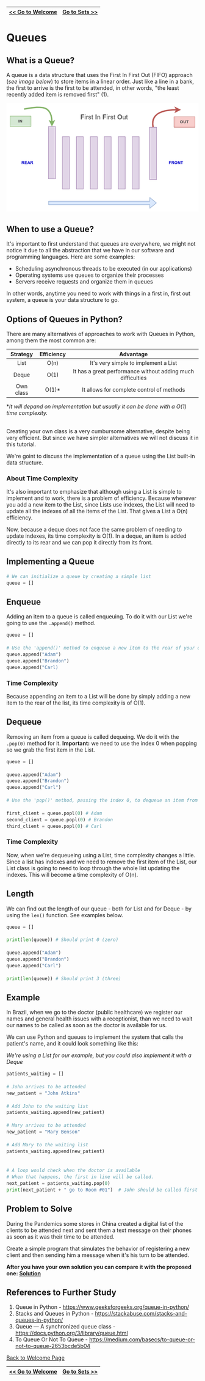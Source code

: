 | [<< Go to Welcome](0-welcome.md) | [Go to Sets >>](2-sets.md)  |
|--------------------------------|-------------------------------|
# Queues

## What is a Queue?
A queue is a data structure that uses the First In First Out (FIFO) approach (*see image below*) to store items in a linear order. Just like a line in a bank, the first to arrive is the first to be attended, in other words, "the least recently added item is removed first" (1).

![what-is-a-queue](what-is-a-queue.png)

## When to use a Queue?
It's important to first understand that queues are everywhere, we might not notice it due to all the abstraction that we have in our software and programming languages. Here are some examples:
* Scheduling asynchronous threads to be executed (in our applications)
* Operating systems use queues to organize their processes
* Servers receive requests and organize them in queues

In other words, anytime you need to work with things in a first in, first out system, a queue is your data structure to go.

## Options of Queues in Python?
There are many alternatives of approaches to work with Queues in Python, among them the most common are:

|   Strategy  |   Efficiency    |   Advantage
| :-----:     | :------------:  | :------------:
|  List       |     O(n)        | It's very simple to implement a List
|  Deque      |     O(1)        | It has a great performance without adding much difficulties
|  Own class  |     O(1)*       | It allows for complete control of methods

**It will depand on implementation but usually it can be done with a O(1) time complexity.*
<br/><br/>

Creating your own class is a very cumbursome alternative, despite being very efficient. But since we have simpler alternatives we will not discuss it in this tutorial.

We're goint to discuss the implementation of a queue using the List built-in data structure.

### About Time Complexity
It's also important to emphasize that although using a List is simple to implement and to work, there is a problem of efficiency. Because whenever you add a new item to the List, since Lists use indexes, the List will need to update all the indexes of all the items of the List. That gives a List a O(n) efficiency.

Now, because a deque does not face the same problem of needing to update indexes, its time complexity is O(1). In a deque, an item is added directly to its rear and we can pop it directly from its front.

## Implementing a Queue

```python
# We can initialize a queue by creating a simple list
queue = []
```

## Enqueue
Adding an item to a queue is called enqueuing. To do it with our List we're going to use the `.append()` method.
```python
queue = []

# Use the 'append()' method to enqueue a new item to the rear of your queue
queue.append("Adam")
queue.append("Brandon")
queue.append("Carl)
```
### Time Complexity
Because appending an item to a List will be done by simply adding a new item to the rear of the list, its time complexity is of O(1).
## Dequeue
Removing an item from a queue is called dequeing. We do it with the `.pop(0)` method for it. **Important:** we need to use the index 0 when popping so we grab the first item in the List.
```python
queue = []

queue.append("Adam")
queue.append("Brandon")
queue.append("Carl")

# Use the 'pop()' method, passing the index 0, to dequeue an item from the front of your queue

first_client = queue.popl(0) # Adam
second_client = queue.popl(0) # Brandon
third_client = queue.popl(0) # Carl
```
### Time Complexity
Now, when we're dequeueing using a List, time complexity changes a little. Since a list has indexes and we need to remove the first item of the List, our List class is going to need to loop through the whole list updating the indexes. This will become a time complexity of O(n).


## Length
We can find out the length of our queue - both for List and for Deque - by using the `len()` function. See examples below.
```python
queue = []

print(len(queue)) # Should print 0 (zero)

queue.append("Adam")
queue.append("Brandon")
queue.append("Carl")

print(len(queue)) # Should print 3 (three)
```

## Example
In Brazil, when we go to the doctor (public healthcare) we register our names and general health issues with a receptionist, than we need to wait our names to be called as soon as the doctor is available for us.

We can use Python and queues to implement the system that calls the patient's name, and it could look something like this:

*We're using a List for our example, but you could also implement it with a Deque*


```python
patients_waiting = []

# John arrives to be attended
new_patient = "John Atkins"

# Add John to the waiting list
patients_waiting.append(new_patient)

# Mary arrives to be attended
new_patient = "Mary Benson"

# Add Mary to the waiting list
patients_waiting.append(new_patient)


# A loop would check when the doctor is available
# When that happens, the first in line will be called.
next_patient = patients_waiting.pop(0)
print(next_patient + " go to Room #01")  # John should be called first

```

## Problem to Solve
During the Pandemics some stores in China created a digital list of the clients to be attended next and sent them a text message on their phones as soon as it was their time to be attended.

Create a simple program that simulates the behavior of registering a new client and then sending him a message when it's his turn to be attended.


**After you have your own solution you can compare it with the proposed one: [Solution](queue_problem_solution.py)**

## References to Further Study
1. Queue in Python - https://www.geeksforgeeks.org/queue-in-python/
2. Stacks and Queues in Python - https://stackabuse.com/stacks-and-queues-in-python/
3. Queue — A synchronized queue class - https://docs.python.org/3/library/queue.html
4. To Queue Or Not To Queue - https://medium.com/basecs/to-queue-or-not-to-queue-2653bcde5b04

[Back to Welcome Page](0-welcome.md)

| [<< Go to Welcome](0-welcome.md) | [Go to Sets >>](2-sets.md)  |
|--------------------------------|-------------------------------|

